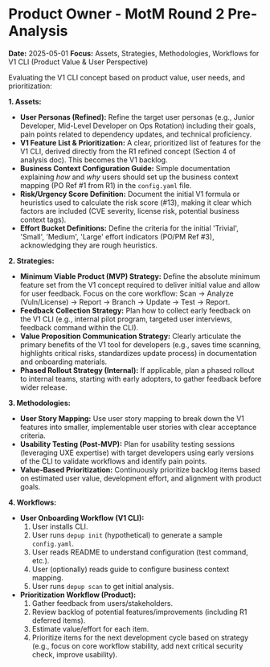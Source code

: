 # Product Owner - MotM Round 2 Pre-Analysis

**Date:** 2025-05-01
**Focus:** Assets, Strategies, Methodologies, Workflows for V1 CLI (Product Value & User Perspective)

Evaluating the V1 CLI concept based on product value, user needs, and prioritization:

**1. Assets:**

*   **User Personas (Refined):** Refine the target user personas (e.g., Junior Developer, Mid-Level Developer on Ops Rotation) including their goals, pain points related to dependency updates, and technical proficiency.
*   **V1 Feature List & Prioritization:** A clear, prioritized list of features for the V1 CLI, derived directly from the R1 refined concept (Section 4 of analysis doc). This becomes the V1 backlog.
*   **Business Context Configuration Guide:** Simple documentation explaining *how* and *why* users should set up the business context mapping (PO Ref #1 from R1) in the `config.yaml` file.
*   **Risk/Urgency Score Definition:** Document the initial V1 formula or heuristics used to calculate the risk score (#13), making it clear which factors are included (CVE severity, license risk, potential business context tags).
*   **Effort Bucket Definitions:** Define the criteria for the initial 'Trivial', 'Small', 'Medium', 'Large' effort indicators (PO/PM Ref #3), acknowledging they are rough heuristics.

**2. Strategies:**

*   **Minimum Viable Product (MVP) Strategy:** Define the absolute minimum feature set from the V1 concept required to deliver initial value and allow for user feedback. Focus on the core workflow: Scan -> Analyze (Vuln/License) -> Report -> Branch -> Update -> Test -> Report.
*   **Feedback Collection Strategy:** Plan how to collect early feedback on the V1 CLI (e.g., internal pilot program, targeted user interviews, feedback command within the CLI).
*   **Value Proposition Communication Strategy:** Clearly articulate the primary benefits of the V1 tool for developers (e.g., saves time scanning, highlights critical risks, standardizes update process) in documentation and onboarding materials.
*   **Phased Rollout Strategy (Internal):** If applicable, plan a phased rollout to internal teams, starting with early adopters, to gather feedback before wider release.

**3. Methodologies:**

*   **User Story Mapping:** Use user story mapping to break down the V1 features into smaller, implementable user stories with clear acceptance criteria.
*   **Usability Testing (Post-MVP):** Plan for usability testing sessions (leveraging UXE expertise) with target developers using early versions of the CLI to validate workflows and identify pain points.
*   **Value-Based Prioritization:** Continuously prioritize backlog items based on estimated user value, development effort, and alignment with product goals.

**4. Workflows:**

*   **User Onboarding Workflow (V1 CLI):**
    1.  User installs CLI.
    2.  User runs `depup init` (hypothetical) to generate a sample `config.yaml`.
    3.  User reads README to understand configuration (test command, etc.).
    4.  User (optionally) reads guide to configure business context mapping.
    5.  User runs `depup scan` to get initial analysis.
*   **Prioritization Workflow (Product):**
    1.  Gather feedback from users/stakeholders.
    2.  Review backlog of potential features/improvements (including R1 deferred items).
    3.  Estimate value/effort for each item.
    4.  Prioritize items for the next development cycle based on strategy (e.g., focus on core workflow stability, add next critical security check, improve usability). 